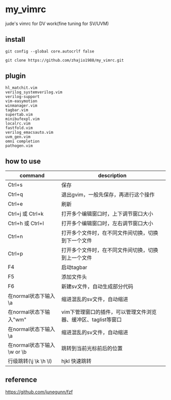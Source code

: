 # my_vimrc
jude's vimrc for DV work(fine tuning for SV/UVM)

## install 
`git config --global core.autocrlf false`

`git clone https://github.com/zhajio1988/my_vimrc.git`

## plugin
```
hl_matchit.vim  
verilog_systemverilog.vim
verilog-support  
vim-easymotion
winmanager.vim
tagbar.vim
supertab.vim
minibufexpl.vim
localrc.vim
fastfold.vim
verilog_emacsauto.vim
uvm_gen.vim
omni completion
pathogen.vim
```

## how to use

| command | description |
| ------ | ------ |
| Ctrl+s |	 保存 	|			
| Ctrl+q |	 退出gvim，一般先保存，再进行这个操作 | 				
| Ctrl+e |	 刷新 				|
| Ctrl+j 或 Ctrl+k 	| 打开多个编辑窗口时，上下调节窗口大小 		|		
| Ctrl+h 或 Ctrl+l |	 打开多个编辑窗口时，左右调节窗口大小 		|		
| Ctrl+n |	 打开多个文件时，在不同文件间切换，切换到下一个文件 |		
| Ctrl+p |	 打开多个文件时，在不同文件间切换，切换到上一个文件 |	
| F4 	| 启动tagbar 	|			
| F5 	| 添加文件头 	|			
| F6 |	 新建sv文件，自动生成部分代码 			|
| 在normal状态下输入\a 	| 缩进混乱的sv文件，自动缩进 			|	
| 在normal状态下输入"wm" | vim下管理窗口的插件，可以管理文件浏览器、缓冲区、taglist等窗口 |
| 在normal状态下输入\a 	| 缩进混乱的sv文件，自动缩进 			|	
| 在normal状态下输入\\w or \\b 	| 跳转到当前光标前后的位置		|	
| 行级跳转(\\j \\k \\h \\l) |  hjkl 快速跳转 |

## reference
https://github.com/junegunn/fzf
